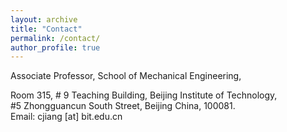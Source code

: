 ```yaml
---
layout: archive
title: "Contact"
permalink: /contact/
author_profile: true
---
```

Associate Professor, School of Mechanical Engineering,<br>

Room 315, # 9 Teaching Building, Beijing Institute of Technology,<br>
#5 Zhongguancun South Street, Beijing China, 100081.<br>
Email: cjiang [at] bit.edu.cn
